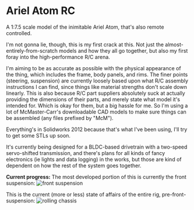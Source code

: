 Ariel Atom RC
=============

A 1:7.5 scale model of the inimitable Ariel Atom, that's also remote controlled. 

I'm not gonna lie, though, this is my first crack at this. Not just the almost-entirely-from-scratch models and how they all go together, but also my first foray into the high-performance R/C arena.

I'm aiming to be as accurate as possible with the physical appearance of the thing, which includes the frame, body panels, and rims.
The finer points (steering, suspension) are currently loosely based upon what R/C assembly instructions I can find, since things like material strengths don't scale down linearly.
This is also because R/C part suppliers absolutely suck at actually providing the dimensions of their parts, and merely state what model it's intended for. Which is okay for them, but a big hassle for me. So I'm using a lot of McMaster-Carr's downloadable CAD models to make sure things can be assembled (any files prefixed by "McM").

Everything's in Solidworks 2012 because that's what I've been using, I'll try to get some STLs up soon.


It's currently being designed for a BLDC-based drivetrain with a two-speed servo-shifted transmission, and there's plans for all kinds of fancy electronics (ie lights and data logging) in the works, but those are kind of dependent on how the rest of the system goes together.

**Current progress:**
The most developed portion of this is currently the front suspension:
![front suspension](https://www.dropbox.com/s/463ye6i9myp84wu/Screen%20shot%204-18-2013%20at%204.57%20PM.PNG)

This is the current (more or less) state of affairs of the entire rig, pre-front-suspension:
![rolling chassis](https://www.dropbox.com/s/q07v18x9k32xhnc/Atom%20progress%20-%20rear%20end%20render%20-%202-24-2013%207.11PM.PNG)
